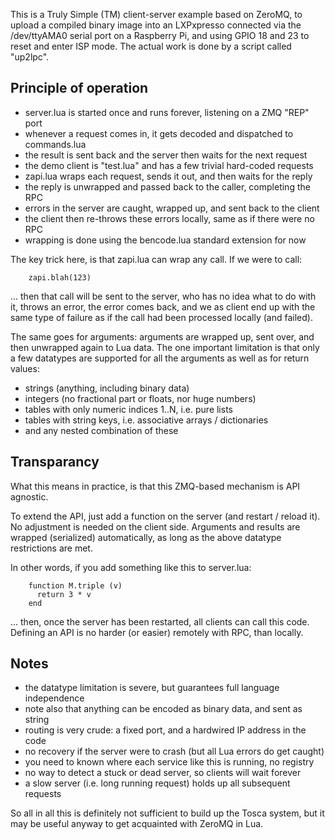 This is a Truly Simple (TM) client-server example based on ZeroMQ, to upload a
compiled binary image into an LXPxpresso connected via the /dev/ttyAMA0 serial
port on a Raspberry Pi, and using GPIO 18 and 23 to reset and enter ISP mode.
The actual work is done by a script called "up2lpc".

Principle of operation
----------------------

* server.lua is started once and runs forever, listening on a ZMQ "REP" port
* whenever a request comes in, it gets decoded and dispatched to commands.lua
* the result is sent back and the server then waits for the next request
* the demo client is "test.lua" and has a few trivial hard-coded requests
* zapi.lua wraps each request, sends it out, and then waits for the reply
* the reply is unwrapped and passed back to the caller, completing the RPC
* errors in the server are caught, wrapped up, and sent back to the client
* the client then re-throws these errors locally, same as if there were no RPC
* wrapping is done using the bencode.lua standard extension for now

The key trick here, is that zapi.lua can wrap any call. If we were to call:

        zapi.blah(123)

... then that call will be sent to the server, who has no idea what to do with
it, throws an error, the error comes back, and we as client end up with the
same type of failure as if the call had been processed locally (and failed).

The same goes for arguments: arguments are wrapped up, sent over, and then
unwrapped again to Lua data. The one important limitation is that only a few
datatypes are supported for all the arguments as well as for return values:

* strings (anything, including binary data)
* integers (no fractional part or floats, nor huge numbers)
* tables with only numeric indices 1..N, i.e. pure lists
* tables with string keys, i.e. associative arrays / dictionaries
* and any nested combination of these

Transparancy
------------

What this means in practice, is that this ZMQ-based mechanism is API agnostic.

To extend the API, just add a function on the server (and restart / reload it).
No adjustment is needed on the client side. Arguments and results are wrapped 
(serialized) automatically, as long as the above datatype restrictions are met.

In other words, if you add something like this to server.lua:

        function M.triple (v)
          return 3 * v
        end

... then, once the server has been restarted, all clients can call this code.
Defining an API is no harder (or easier) remotely with RPC, than locally.

Notes
-----

* the datatype limitation is severe, but guarantees full language independence
* note also that anything can be encoded as binary data, and sent as string
* routing is very crude: a fixed port, and a hardwired IP address in the code
* no recovery if the server were to crash (but all Lua errors do get caught)
* you need to known where each service like this is running, no registry
* no way to detect a stuck or dead server, so clients will wait forever
* a slow server (i.e. long running request) holds up all subsequent requests

So all in all this is definitely not sufficient to build up the Tosca system,
but it may be useful anyway to get acquainted with ZeroMQ in Lua.
